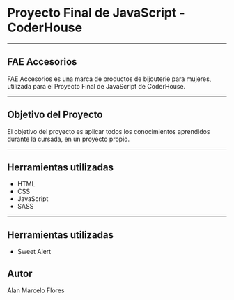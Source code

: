 # Proyecto Final de JavaScript - CoderHouse
---

## FAE Accesorios

FAE Accesorios es una marca de productos de bijouterie para mujeres, utilizada para el Proyecto Final de JavaScript de CoderHouse.

---

## Objetivo del Proyecto

El objetivo del proyecto es aplicar todos los conocimientos aprendidos durante la cursada, en un proyecto propio.

--- 

## Herramientas utilizadas

- HTML
- CSS
- JavaScript
- SASS

--- 

## Herramientas utilizadas

- Sweet Alert

## Autor

Alan Marcelo Flores
